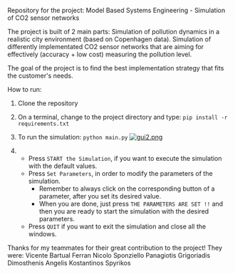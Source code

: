 Repository for the project: 
Model Based Systems Engineering - Simulation of CO2 sensor networks

The project is built of 2 main parts:
Simulation of pollution dynamics in a realistic city environment (based on Copenhagen data).
Simulation of differently implementated CO2 sensor networks that are aiming for effectively (accuracy + low cost) measuring the pollution level.

The goal of the project is to find the best implementation strategy that fits the customer's needs.

How to run:
1. Clone the repository
2. On a terminal, change to the project directory and type: `pip install -r requirements.txt`
3. To run the simulation: `python main.py`
 [![gui2.png](https://i.postimg.cc/QdzxGYFg/gui2.png)](https://postimg.cc/rDSL5JCz)
 
4. * Press `START the Simulation`, if you want to execute the simulation with the default values.
   * Press `Set Parameters`, in order to modify the parameters of the simulation.
     * Remember to always click on the corresponding button of a parameter, after you set its desired value.
     * When you are done, just press `THE PARAMETERS ARE SET !!` and then you are ready to start the simulation with the desired parameters.
   * Press `QUIT` if you want to exit the simulation and close all the windows.

Thanks for my teammates for their great contribution to the project!
They were:
Vicente Bartual Ferran
Nicolo Sponziello
Panagiotis Grigoriadis
Dimosthenis Angelis
Kostantinos Spyrikos
